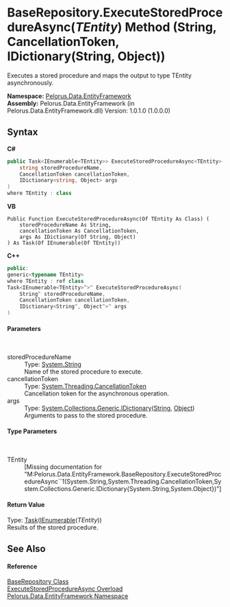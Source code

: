 # BaseRepository.ExecuteStoredProcedureAsync(*TEntity*) Method (String, CancellationToken, IDictionary(String, Object))
 

Executes a stored procedure and maps the output to type TEntity asynchronously.

**Namespace:**&nbsp;<a href="55312241">Pelorus.Data.EntityFramework</a><br />**Assembly:**&nbsp;Pelorus.Data.EntityFramework (in Pelorus.Data.EntityFramework.dll) Version: 1.0.1.0 (1.0.0.0)

## Syntax

**C#**<br />
``` C#
public Task<IEnumerable<TEntity>> ExecuteStoredProcedureAsync<TEntity>(
	string storedProcedureName,
	CancellationToken cancellationToken,
	IDictionary<string, Object> args
)
where TEntity : class

```

**VB**<br />
``` VB
Public Function ExecuteStoredProcedureAsync(Of TEntity As Class) ( 
	storedProcedureName As String,
	cancellationToken As CancellationToken,
	args As IDictionary(Of String, Object)
) As Task(Of IEnumerable(Of TEntity))
```

**C++**<br />
``` C++
public:
generic<typename TEntity>
where TEntity : ref class
Task<IEnumerable<TEntity>^>^ ExecuteStoredProcedureAsync(
	String^ storedProcedureName, 
	CancellationToken cancellationToken, 
	IDictionary<String^, Object^>^ args
)
```


#### Parameters
&nbsp;<dl><dt>storedProcedureName</dt><dd>Type: <a href="http://msdn2.microsoft.com/en-us/library/s1wwdcbf" target="_blank">System.String</a><br />Name of the stored procedure to execute.</dd><dt>cancellationToken</dt><dd>Type: <a href="http://msdn2.microsoft.com/en-us/library/dd384802" target="_blank">System.Threading.CancellationToken</a><br />Cancellation token for the asynchronous operation.</dd><dt>args</dt><dd>Type: <a href="http://msdn2.microsoft.com/en-us/library/s4ys34ea" target="_blank">System.Collections.Generic.IDictionary</a>(<a href="http://msdn2.microsoft.com/en-us/library/s1wwdcbf" target="_blank">String</a>, <a href="http://msdn2.microsoft.com/en-us/library/e5kfa45b" target="_blank">Object</a>)<br />Arguments to pass to the stored procedure.</dd></dl>

#### Type Parameters
&nbsp;<dl><dt>TEntity</dt><dd>\[Missing <typeparam name="TEntity"/> documentation for "M:Pelorus.Data.EntityFramework.BaseRepository.ExecuteStoredProcedureAsync``1(System.String,System.Threading.CancellationToken,System.Collections.Generic.IDictionary{System.String,System.Object})"\]</dd></dl>

#### Return Value
Type: <a href="http://msdn2.microsoft.com/en-us/library/dd321424" target="_blank">Task</a>(<a href="http://msdn2.microsoft.com/en-us/library/9eekhta0" target="_blank">IEnumerable</a>(*TEntity*))<br />Results of the stored procedure.

## See Also


#### Reference
<a href="D8FCD057">BaseRepository Class</a><br /><a href="902C3CFE">ExecuteStoredProcedureAsync Overload</a><br /><a href="55312241">Pelorus.Data.EntityFramework Namespace</a><br />